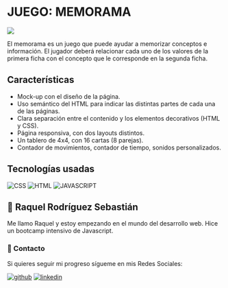 # JUEGO: MEMORAMA
![](https://i.pinimg.com/originals/62/9b/24/629b24a595341b812523ceebc230ef55.png)

El memorama es un juego que puede ayudar a memorizar conceptos e información. El jugador deberá relacionar cada uno de los valores de la primera ficha con el concepto que le corresponde en la segunda ficha.

## Características
- Mock-up con el diseño de la página.
- Uso semántico del HTML para indicar las distintas partes de cada una de las páginas.
- Clara separación entre el contenido y los elementos decorativos (HTML y CSS).
- Página responsiva, con dos layouts distintos.
- Un tablero de 4x4, con 16 cartas (8 parejas).
- Contador de movimientos, contador de tiempo, sonidos personalizados.

## Tecnologías usadas
![CSS](https://img.shields.io/badge/CSS3-1572B6?style=for-the-badge&logo=css3&logoColor=white)
![HTML](https://img.shields.io/badge/HTML5-E34F26?style=for-the-badge&logo=html5&logoColor=white)
![JAVASCRIPT](https://img.shields.io/badge/JavaScript-323330?style=for-the-badge&logo=javascript&logoColor=F7DF1E)

## 🚀 Raquel Rodríguez Sebastián

Me llamo Raquel y estoy empezando en el mundo del desarrollo web. Hice un bootcamp intensivo de Javascript.

### 💌 Contacto
Si quieres seguir mi progreso sígueme en mis Redes Sociales:

[![github](https://img.shields.io/static/v1?label=&message=github&color=171515&logo=github&logoColor=white&style=for-the-badge)](https://github.com/raquelguez)
[![linkedin](https://img.shields.io/static/v1?label=&message=linkedin&color=0e76a8&logo=linkedin&logoColor=white&style=for-the-badge)](https://www.linkedin.com/in/raquelrodríguezsebastián/)
